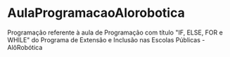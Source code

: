 # AulaProgramacaoAlorobotica
Programação referente à aula de Programação com título "IF, ELSE, FOR e WHILE" do Programa de Extensão e Inclusão nas Escolas Públicas - AlôRobótica
